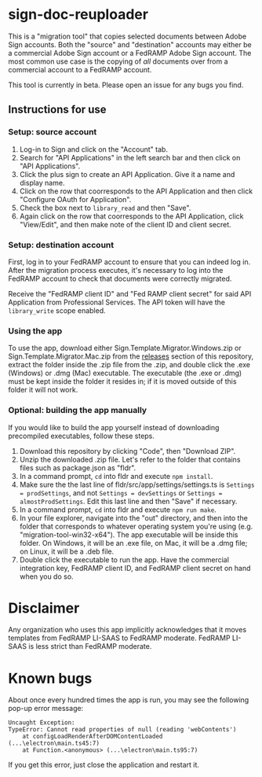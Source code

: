 # sign-doc-reuploader

This is a "migration tool" that copies selected documents between Adobe Sign accounts. Both the "source" and "destination" accounts may either be a commercial Adobe Sign account or a FedRAMP Adobe Sign account. The most common use case is the copying of *all* documents over from a commercial account to a FedRAMP account.

This tool is currently in beta. Please open an issue for any bugs you find.

## Instructions for use

### Setup: source account

1. Log-in to Sign and click on the "Account" tab.
2. Search for "API Applications" in the left search bar and then click on "API Applications".
3. Click the plus sign to create an API Application. Give it a name and display name.
4. Click on the row that coorresponds to the API Application and then click "Configure OAuth for Application".
5. Check the box next to `library_read` and then "Save".
6. Again click on the row that coorresponds to the API Application, click "View/Edit", and then make note of the client ID and client secret.

### Setup: destination account

First, log in to your FedRAMP account to ensure that you can indeed log in. After the migration process executes, it's necessary to log into the FedRAMP account to check that documents were correctly migrated.

Receive the "FedRAMP client ID" and "Fed RAMP client secret" for said API Application from Professional Services. The API token will have the `library_write` scope enabled.

### Using the app

To use the app, download either Sign.Template.Migrator.Windows.zip or Sign.Template.Migrator.Mac.zip from the [releases](https://github.com/rossgk2/sign-doc-reuploader/releases) section of this repository, extract the folder inside the .zip file from the .zip, and double click the .exe (Windows) or .dmg (Mac) executable. The executable (the .exe or .dmg) must be kept inside the folder it resides in; if it is moved outside of this folder it will not work. 

### Optional: building the app manually

If you would like to build the app yourself instead of downloading precompiled executables, follow these steps.

1. Download this repository by clicking "Code", then "Download ZIP".
2. Unzip the downloaded .zip file. Let's refer to the folder that contains files such as package.json as "fldr".
3. In a command prompt, `cd` into fldr and execute `npm install`.
4. Make sure the the last line of fldr/src/app/settings/settings.ts is `Settings = prodSettings`, and not `Settings = devSettings` or `Settings = almostProdSettings`. Edit this last line and then "Save" if necessary.
5. In a command prompt, `cd` into fldr and execute `npm run make`.
6. In your file explorer, navigate into the "out" directory, and then into the folder that corresponds to whatever operating system you're using (e.g. "migration-tool-win32-x64"). The app executable will be inside this folder. On Windows, it will be an .exe file, on Mac, it will be a .dmg file; on Linux, it will be a .deb file.
7. Double click the executable to run the app. Have the commercial integration key, FedRAMP client ID, and FedRAMP client secret on hand when you do so.

# Disclaimer

Any organization who uses this app implicitly acknowledges that it moves templates from FedRAMP LI-SAAS to FedRAMP moderate. FedRAMP LI-SAAS is less strict than FedRAMP moderate.

# Known bugs

About once every hundred times the app is run, you may see the following pop-up error message:

```
Uncaught Exception:
TypeError: Cannot read properties of null (reading 'webContents')
	at configLoadRenderAfterDOMContentLoaded (...\electron\main.ts45:7)
	at Function.<anonymous> (...\electron\main.ts95:7)
```

If you get this error, just close the application and restart it.
